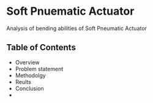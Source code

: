 # Soft Pnuematic  Actuator
Analysis of bending abilities of Soft Pneumatic Actuator

## Table of Contents
* Overview
* Problem statement
* Methodolgy
* Reults
* Conclusion
* 
